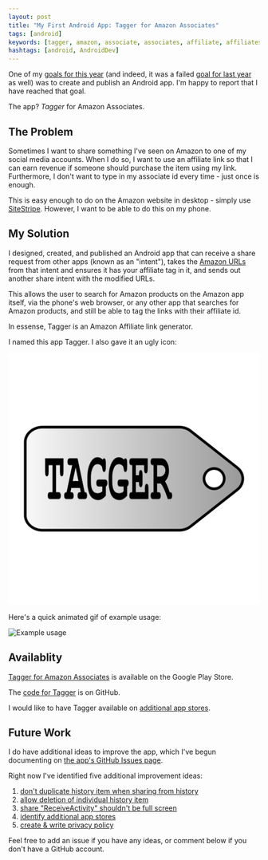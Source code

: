 ```yaml
---
layout: post
title: "My First Android App: Tagger for Amazon Associates"
tags: [android]
keywords: [tagger, amazon, associate, associates, affiliate, affiliates, amazon associate, amazon affiliate, android app, google play]
hashtags: [android, AndroidDev]
---
```


One of my [goals for this year](https://www.joehxblog.com/2020-new-years-resolutions-goals/#develop-personally--professionally) (and indeed, it was a failed [goal for last year](https://www.joehxblog.com/2019-goal-check-in/#1-publish-an-android-app) as well) was to create and publish an Android app. I'm happy to report that I have reached that goal.

The app? *Tagger* for Amazon Associates.

## The Problem

Sometimes I want to share something I've seen on Amazon to one of my social media accounts. When I do so, I want to use an affiliate link so that I can earn revenue if someone should purchase the item using my link. Furthermore, I don't want to type in my associate id every time - just once is enough.

This is easy enough to do on the Amazon website in desktop - simply use [SiteStripe](https://affiliate-program.amazon.com/help/stripe.html). However, I want to be able to do this on my phone.

## My Solution

I designed, created, and published an Android app that can receive a share request from other apps (known as an "intent"), takes the [Amazon URLs](/amazon-url-anatomy-dissection/) from that intent and ensures it has your affiliate tag in it, and sends out another share intent with the modified URLs.

This allows the user to search for Amazon products on the Amazon app itself, via the phone's web browser, or any other app that searches for Amazon products, and still be able to tag the links with their affiliate id.

In essense, Tagger is an Amazon Affiliate link generator.

I named this app Tagger. I also gave it an ugly icon:

![Tagger Icon](https://raw.githubusercontent.com/hendrixjoseph/tagger/master/app-store-stuff/tagger_logo.png)

Here's a quick animated gif of example usage:

![Example usage](https://raw.githubusercontent.com/hendrixjoseph/tagger/master/app-store-stuff/example-usage.gif)

## Availablity

[Tagger for Amazon Associates](https://play.google.com/store/apps/details?id=com.joehxblog.tagger) is available on the Google Play Store.

The [code for Tagger](https://github.com/hendrixjoseph/tagger) is on GitHub.

I would like to have Tagger available on [additional app stores](https://github.com/hendrixjoseph/tagger/issues/4).

## Future Work

I do have additional ideas to improve the app, which I've begun documenting on [the app's GitHub Issues page](https://github.com/hendrixjoseph/tagger/issues).

Right now I've identified five additional improvement ideas:

1. [don't duplicate history item when sharing from history](https://github.com/hendrixjoseph/tagger/issues/1)
2. [allow deletion of individual history item](https://github.com/hendrixjoseph/tagger/issues/2)
3. [share "ReceiveActivity" shouldn't be full screen](https://github.com/hendrixjoseph/tagger/issues/3)
4. [identify additional app stores](https://github.com/hendrixjoseph/tagger/issues/4)
5. [create & write privacy policy](https://github.com/hendrixjoseph/tagger/issues/5)

Feel free to add an issue if you have any ideas, or comment below if you don't have a GitHub account.
